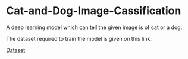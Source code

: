 # Cat-and-Dog-Image-Cassification
A deep learning model which can tell the given image is of cat or a dog.

The dataset required to train the model is given on this link:

[Dataset](https://drive.google.com/file/d/1PJLm2CthMjC4p_8zATn3Q7z08BgdIN3e/view?usp=sharing)
